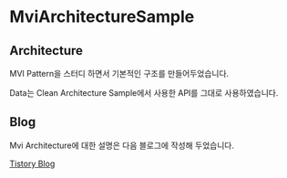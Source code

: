 # MviArchitectureSample

## Architecture 
MVI Pattern을 스터디 하면서 기본적인 구조를 만들어두었습니다.

Data는 Clean Architecture Sample에서 사용한 API를 그대로 사용하였습니다.

## Blog
Mvi Architecture에 대한 설명은 다음 블로그에 작성해 두었습니다.

[Tistory Blog](https://heegs.tistory.com/113, "MVI Architecture Sample")
